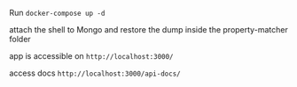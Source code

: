 Run `docker-compose up -d`

attach the shell to Mongo and restore the dump inside the property-matcher folder 

app is accessible on `http://localhost:3000/`

access docs `http://localhost:3000/api-docs/`

